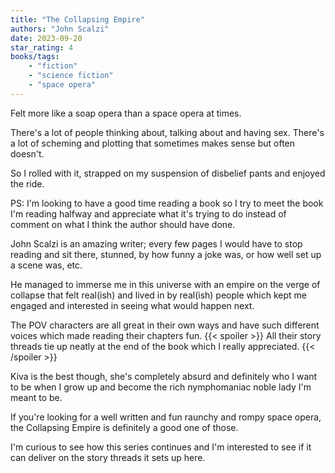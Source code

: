 ```yaml
---
title: "The Collapsing Empire"
authors: "John Scalzi"
date: 2023-09-20
star_rating: 4
books/tags:
    - "fiction"
    - "science fiction"
    - "space opera"
---
```

Felt more like a soap opera than a space opera at times.

There's a lot of people thinking about, talking about and having sex. There's a lot of scheming and plotting that sometimes makes sense but often doesn't.

So I rolled with it, strapped on my suspension of disbelief pants and enjoyed the ride.

<!--more-->

PS: I'm looking to have a good time reading a book so I try to meet the book I'm reading halfway and appreciate what it's trying to do instead of comment on what I think the author should have done.

John Scalzi is an amazing writer; every few pages I would have to stop reading and sit there, stunned, by how funny a joke was, or how well set up a scene was, etc.

He managed to immerse me in this universe with an empire on the verge of collapse that felt real(ish) and lived in by real(ish) people which kept me engaged and interested in seeing what would happen next.

The POV characters are all great in their own ways and have such different voices which made reading their chapters fun. {{< spoiler >}} All their story threads tie up neatly at the end of the book which I really appreciated. {{< /spoiler >}} 

Kiva is the best though, she's completely absurd and definitely who I want to be when I grow up and become the rich nymphomaniac noble lady I'm meant to be.

If you're looking for a well written and fun raunchy and rompy space opera, the Collapsing Empire is definitely a good one of those.

I'm curious to see how this series continues and I'm interested to see if it can deliver on the story threads it sets up here.